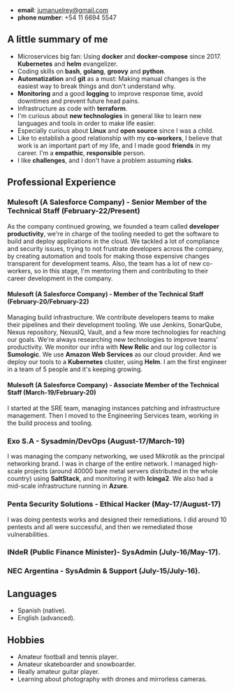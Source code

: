 
- **email**: jumanuelrey@gmail.com
- **phone number**: +54 11 6694 5547

## A little summary of me

- Microservices big fan: Using **docker** and **docker-compose** since 2017. **Kubernetes** and **helm** evangelizer.
- Coding skills on **bash**, **golang**, **groovy** and **python**.
- **Automatization** and **git** as a must: Making manual changes is the easiest way to break things and don't understand why.
- **Monitoring** and a good **logging** to improve response time, avoid downtimes and prevent future head pains.
- Infrastructure as code with **terraform**.
- I'm curious about **new technologies** in general like to learn new languages and tools in order to make life easier.
- Especially curious about **Linux** and **open source** since I was a child.
- Like to establish a good relationship with my **co-workers**, I believe that work is an important part of my life, and I made good **friends** in my career. I'm a **empathic**, **responsible** person.
- I like **challenges**, and I don't have a problem assuming **risks**.

## Professional Experience

### Mulesoft (A Salesforce Company) - Senior Member of the Technical Staff (February-22/Present)

As the company continued growing, we founded a team called **developer productivity**, we're in charge of the tooling needed to get the software to build and deploy applications in the cloud.
We tackled a lot of compliance and security issues, trying to not frustrate developers across the company, by creating automation and tools for making those expensive changes transparent for development teams.
Also, the team has a lot of new co-workers, so in this stage, I'm mentoring them and contributing to their career development in the company.

#### Mulesoft (A Salesforce Company) - Member of the Technical Staff (February-20/February-22)

Managing build infrastructure. We contribute developers teams to make their pipelines and their development tooling.
We use Jenkins, SonarQube, Nexus repository, NexusIQ, Vault, and a few more technologies for reaching our goals.
We're always researching new technologies to improve teams' productivity. We monitor our infra with **New Relic** and our log collector is  **Sumologic**.
We use **Amazon Web Services** as our cloud provider. And we deploy our tools to a **Kubernetes** cluster, using **Helm**.
I am the first engineer in a team of 5 people and it's keeping growing.

#### Mulesoft (A Salesforce Company) - Associate Member of the Technical Staff (March-19/February-20)

I started at the SRE team, managing instances patching and infrastructure management. Then I moved to the Engineering Services team, working in the build process and tooling.

### Exo S.A - Sysadmin/DevOps (August-17/March-19)

I was managing the company networking, we used Mikrotik as the principal networking brand. I was in charge of the entire network.
I managed high-scale projects (around 40000 bare metal servers distributed in the whole country) using **SaltStack**, and monitoring it with **Icinga2**.
We also had a mid-scale infrastructure running in **Azure**.

### Penta Security Solutions - Ethical Hacker (May-17/August-17)

I was doing pentests works and designed their remediations. I did around 10 pentests and all were successful, and then we remediated those vulnerabilities.

### INdeR (Public Finance Minister)- SysAdmin (July-16/May-17).

### NEC Argentina - SysAdmin & Support (July-15/July-16).

## Languages

- Spanish (native).
- English (advanced).

## Hobbies

- Amateur football and tennis player.
- Amateur skateboarder and snowboarder.
- Really amateur guitar player.
- Learning about photography with drones and mirrorless cameras.
